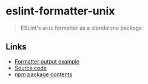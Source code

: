 # eslint-formatter-unix

> ESLint's `unix` formatter as a standalone package

## Links

- [Formatter output example](examples)
- [Source code](https://github.com/fregante/eslint-formatters/tree/main/packages/eslint-formatter-unix)
- [npm package contents](https://www.unpkg.com/browse/eslint-formatter-unix/)
